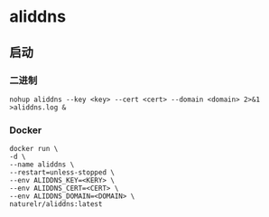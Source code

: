 # aliddns

## 启动

### 二进制

```shell
nohup aliddns --key <key> --cert <cert> --domain <domain> 2>&1 >aliddns.log &
```

### Docker

```shell
docker run \
-d \
--name aliddns \
--restart=unless-stopped \
--env ALIDDNS_KEY=<KERY> \
--env ALIDDNS_CERT=<CERT> \
--env ALIDDNS_DOMAIN=<DOMAIN> \
naturelr/aliddns:latest
```
